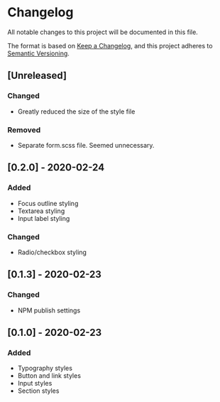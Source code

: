 # Changelog
All notable changes to this project will be documented in this file.

The format is based on [Keep a Changelog](https://keepachangelog.com/en/1.0.0/),
and this project adheres to [Semantic Versioning](https://semver.org/spec/v2.0.0.html).

## [Unreleased]
### Changed
- Greatly reduced the size of the style file

### Removed
- Separate form.scss file. Seemed unnecessary.

## [0.2.0] - 2020-02-24
### Added
- Focus outline styling
- Textarea styling
- Input label styling

### Changed
- Radio/checkbox styling

## [0.1.3] - 2020-02-23
### Changed
- NPM publish settings

## [0.1.0] - 2020-02-23
### Added
- Typography styles
- Button and link styles
- Input styles
- Section styles